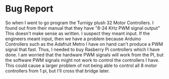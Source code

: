 # Bug Report
So when I went to go program the Turnigy plush 32 Motor Controllers.
I found out from their manual that they have "8-24 KHz PWM signal output"
This doesn't make sense as written. I suspect they meant input.
If the engineers meant input, then we have a problem because Arduino Controllers such as the Adafruit Metro I have on hand can't produce a PWM signal that fast.
Thus, I needed to buy Rasberry Pi controllers which I have done. 
I am worried that the hardware PWM signals will work from the PI,
but the software PWM signals might not work to control the controllers I have.
This could cause a larger problem of not being able to control all 8 motor controllers from 1 pi, but I'll cross that bridge later.
